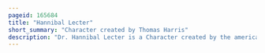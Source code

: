```yaml
---
pageid: 165684
title: "Hannibal Lecter"
short_summary: "Character created by Thomas Harris"
description: "Dr. Hannibal Lecter is a Character created by the american Novelist Thomas Harris. Lecter is a serial killer who eats his victims. He was a respected forensic Psychiatrist before his Capture and after his Incarceration he is consulted by fbi Agents will graham and clarice starling to help them find other serial Killers."
---
```

